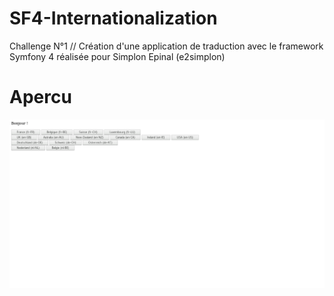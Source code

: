 # SF4-Internationalization
Challenge N°1 // Création d'une application de traduction avec le framework Symfony 4 réalisée pour Simplon Epinal (e2simplon)

# Apercu
![APERCU](https://raw.githubusercontent.com/bZez/SF4-Internationalization/master/Screenshot-2018-1-4%20Welcome%20.png)
